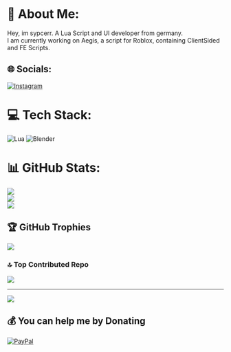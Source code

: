 # 💫 About Me:
Hey, im sypcerr. A Lua Script and UI developer from germany.<br>I am currently working on Aegis, a script for Roblox, containing ClientSided and FE Scripts.


## 🌐 Socials:
[![Instagram](https://img.shields.io/badge/Instagram-%23E4405F.svg?logo=Instagram&logoColor=white)](https://instagram.com/sypcerr) 

# 💻 Tech Stack:
![Lua](https://img.shields.io/badge/lua-%232C2D72.svg?style=flat&logo=lua&logoColor=white) ![Blender](https://img.shields.io/badge/blender-%23F5792A.svg?style=flat&logo=blender&logoColor=white)
# 📊 GitHub Stats:
![](https://github-readme-stats.vercel.app/api?username=sypcerr&theme=transparent&hide_border=true&include_all_commits=true&count_private=false)<br/>
![](https://nirzak-streak-stats.vercel.app/?user=sypcerr&theme=transparent&hide_border=true)<br/>
![](https://github-readme-stats.vercel.app/api/top-langs/?username=sypcerr&theme=transparent&hide_border=true&include_all_commits=true&count_private=false&layout=compact)

## 🏆 GitHub Trophies
![](https://github-profile-trophy.vercel.app/?username=sypcerr&theme=transparent&no-frame=false&no-bg=true&margin-w=4)

### 🔝 Top Contributed Repo
![](https://github-contributor-stats.vercel.app/api?username=sypcerr&limit=5&theme=transparent&combine_all_yearly_contributions=true)

---
[![](https://visitcount.itsvg.in/api?id=sypcerr&icon=2&color=1)](https://visitcount.itsvg.in)

  ## 💰 You can help me by Donating
  [![PayPal](https://img.shields.io/badge/PayPal-00457C?style=for-the-badge&logo=paypal&logoColor=white)](https://paypal.me/sypcer) 

  
<!-- Proudly created with GPRM ( https://gprm.itsvg.in ) -->
